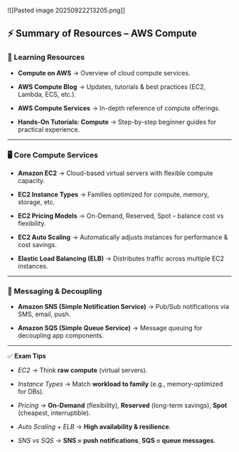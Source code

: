 ![[Pasted image 20250922213205.png]]
## ⚡ Summary of Resources – AWS Compute

### 📘 Learning Resources

- **Compute on AWS** → Overview of cloud compute services.
    
- **AWS Compute Blog** → Updates, tutorials & best practices (EC2, Lambda, ECS, etc.).
    
- **AWS Compute Services** → In-depth reference of compute offerings.
    
- **Hands-On Tutorials: Compute** → Step-by-step beginner guides for practical experience.
    

---

### 🖥 Core Compute Services

- **Amazon EC2** → Cloud-based virtual servers with flexible compute capacity.
    
- **EC2 Instance Types** → Families optimized for compute, memory, storage, etc.
    
- **EC2 Pricing Models** → On-Demand, Reserved, Spot – balance cost vs flexibility.
    
- **EC2 Auto Scaling** → Automatically adjusts instances for performance & cost savings.
    
- **Elastic Load Balancing (ELB)** → Distributes traffic across multiple EC2 instances.
    

---

### 🔗 Messaging & Decoupling

- **Amazon SNS (Simple Notification Service)** → Pub/Sub notifications via SMS, email, push.
    
- **Amazon SQS (Simple Queue Service)** → Message queuing for decoupling app components.
    

---

✅ **Exam Tips**

- _EC2_ → Think **raw compute** (virtual servers).
    
- _Instance Types_ → Match **workload to family** (e.g., memory-optimized for DBs).
    
- _Pricing_ → **On-Demand** (flexibility), **Reserved** (long-term savings), **Spot** (cheapest, interruptible).
    
- _Auto Scaling_ + _ELB_ → **High availability & resilience**.
    
- _SNS vs SQS_ → **SNS = push notifications**, **SQS = queue messages**.